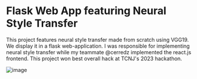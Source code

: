 # Flask Web App featuring Neural Style Transfer


This project features neural style transfer made from scratch using VGG19. We display it in a flask web-application. I was responsible for implementing neural style transfer while my teammate @cerredz implemented the react.js frontend. This project won best overall hack at TCNJ's 2023 hackathon.

![image](https://user-images.githubusercontent.com/108239710/232345928-782092f8-6321-4a22-8034-dcdf045603f2.png)







